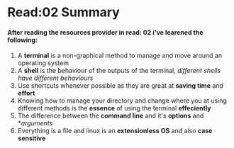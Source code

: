 # Read:02 Summary

#### After reading the resources provider in read: 02 i've learened the following:

1. A **terminal** is a non-graphical method to manage and move around an operating system
2. A **shell** is the behaviour of the outputs of the terminal, *different shells have different behaviours*
3. Use shortcuts whenever possible as they are great at **saving time** and **effort**
4. Knowing how to manage your directory and change where you at using different methods is the **essence** of using the terminal **effeciently**
5. The difference between the **command line** and it's **options** and **arguments*
6. Everything is a file and linux is an **extensionless OS** and also **case sensitive**
